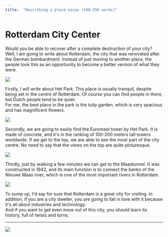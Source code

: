 ```yaml
---
title:  "Describing a place essay (200-250 words)"
---
```


# Rotterdam City Center

Would you be able to recover after a complete destruction of your city? Well, I am going to write about Rotterdam, the city that was renovated after the German bombardment. Instead of just moving to another place, the people took this as an opportunity to become a better version of what they were.

![](https://nltimes.nl/sites/nl-times.nl/files/styles/main/public/2019/05/exterieur_overzicht_na_bombardement_oorlogsschade_-_rotterdam_-_20264975_-_rce.jpg)

Firstly, I will write about Het Park. This place is usually tranquil, despite being set in the centre of Rotterdam. Of course you can find people in there, but Dutch people tend to be quiet.  
For me, the best place in the park is the tulip garden, which is very spacious and has magnificent flowers.

![](https://rotterdaminfondtrc.imgix.net/3c/3cdd868f-4082-4081-846d-e23a04d8e7cf/4f624f83-b386-4cfa-b969-87c61dcb04d0.jpg?fit=max&auto=format)

Secondly, we are going to easily find the Euromast tower by Het Park. It is made of concrete, and it's in the ranking of 100-200 meters tall towers worldwide. If we get to the top, we are able to see the most part of the city centre. No need to say that the views on the top are quite picturesque.

![](https://rotterdaminfondtrc.imgix.net/64/64a61120-1077-4815-ab66-9acf62617fe8/5e90c152-53f9-400f-b399-44863e53605c.jpg?fit=max&auto=format)

Thirdly, just by walking a few minutes we can get to the Maastunnel. It was constructed in 1942, and its main function is to connect the banks of the Nieuwe Maas river, which is one of the most important rivers in Rotterdam.

![](https://ecf.com/sites/ecf.com/files/P_20180805_171912.jpg)

To sump up, I'd say for sure that Rotterdam is a great city for visiting. In addition, if you are a city dweller, you are going to fall in love with it because it's all about industries and technology.  
And if you want to get even more out of this city, you should learn its history, full of twists and turns.

---
![](https://lyricsandchocolate.files.wordpress.com/2015/01/wpid-wp-1420737417691.png)